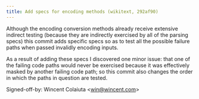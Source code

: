 ```yaml
---
title: Add specs for encoding methods (wikitext, 292af90)
---
```


Although the encoding conversion methods already receive extensive indirect testing (because they are indirectly exercised by all of the parsing specs) this commit adds specific specs so as to test all the possible failure paths when passed invalidly encoding inputs.

As a result of adding these specs I discovered one minor issue: that one of the failing code paths would never be exercised because it was effectively masked by another failing code path; so this commit also changes the order in which the paths in question are tested.

Signed-off-by: Wincent Colaiuta &lt;win@wincent.com&gt;
